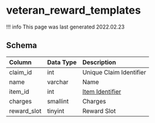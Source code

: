 # veteran_reward_templates

!!! info
	This page was last generated 2022.02.23

## Schema

| Column | Data Type | Description |
| :--- | :--- | :--- |
| claim_id | int | Unique Claim Identifier |
| name | varchar | Name |
| item_id | int | [Item Identifier](../../schema/items/items.md) |
| charges | smallint | Charges |
| reward_slot | tinyint | Reward Slot |

